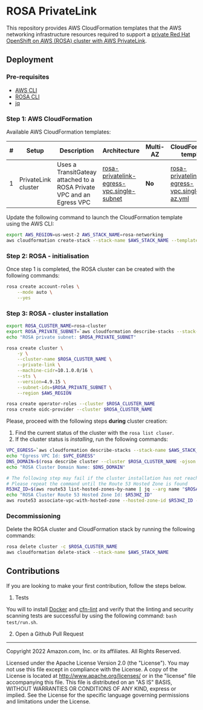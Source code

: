 # ROSA PrivateLink

This repository provides AWS CloudFormation templates that the AWS networking infrastructure resources required to support a [private Red Hat OpenShift on AWS (ROSA) cluster with AWS PrivateLink](https://aws.amazon.com/blogs/containers/red-hat-openshift-service-on-aws-private-clusters-with-aws-privatelink/).

## Deployment

### Pre-requisites

- [AWS CLI](https://docs.aws.amazon.com/cli/latest/userguide/getting-started-install.html)
- [ROSA CLI](https://github.com/openshift/rosa/releases)
- [jq](https://stedolan.github.io/jq/download/0)

### Step 1: AWS CloudFormation

Available AWS CloudFormation templates:

| #   | Setup               | Description                                                           | Architecture                                                                                      | Multi-AZ | CloudFormation template                                                                |
| --- | ------------------- | --------------------------------------------------------------------- | ------------------------------------------------------------------------------------------------- | -------- | -------------------------------------------------------------------------------------- |
| 1   | PrivateLink cluster | Uses a TransitGateay attached to a ROSA Private VPC and an Egress VPC | [rosa-privatelink-egress-vpc.single-subnet](assets/rosa-privatelink-egress-vpc.single-subnet.png) | **No**   | [rosa-privatelink-egress-vpc.single-az.yml](rosa-privatelink-egress-vpc.single-az.yml) |

Update the following command to launch the CloudFormation template using the AWS CLI:

```bash
export AWS_REGION=us-west-2 AWS_STACK_NAME=rosa-networking
aws cloudformation create-stack --stack-name $AWS_STACK_NAME --template-body file://rosa-privatelink-egress-vpc.single-az.yml
```

### Step 2: ROSA - initialisation

Once step 1 is completed, the ROSA cluster can be created with the following commands:

```bash
rosa create account-roles \
    --mode auto \
    --yes
```

### Step 3: ROSA - cluster installation

```bash
export ROSA_CLUSTER_NAME=rosa-cluster
export ROSA_PRIVATE_SUBNET=`aws cloudformation describe-stacks --stack-name $AWS_STACK_NAME --query "Stacks[0].Outputs[?OutputKey=='oRosaVpcSubnet'].OutputValue" --output text`
echo "ROSA private subnet: $ROSA_PRIVATE_SUBNET"

rosa create cluster \
    -y \
    --cluster-name $ROSA_CLUSTER_NAME \
    --private-link \
    --machine-cidr=10.1.0.0/16 \
    --sts \
    --version=4.9.15 \
    --subnet-ids=$ROSA_PRIVATE_SUBNET \
    --region $AWS_REGION

rosa create operator-roles --cluster $ROSA_CLUSTER_NAME
rosa create oidc-provider --cluster $ROSA_CLUSTER_NAME
```

Please, proceed with the following steps **during** cluster creation:

1. Find the current status of the cluster with the `rosa list cluser`.
2. If the cluster status is *installing*, run the following commands:

```bash
VPC_EGRESS=`aws cloudformation describe-stacks --stack-name $AWS_STACK_NAME --query "Stacks[0].Outputs[?OutputKey=='oEgressVpc'].OutputValue" --output text`
echo "Egress VPC Id: $VPC_EGRESS"
DNS_DOMAIN=$(rosa describe cluster --cluster $ROSA_CLUSTER_NAME -ojson | jq -r .dns.base_domain)
echo "ROSA Cluster Domain Name: $DNS_DOMAIN"

# The following step may fail if the cluster installation has not reached the DNS configuration stage. 
# Please repeat the command until the Route 53 Hosted Zone is found
R53HZ_ID=$(aws route53 list-hosted-zones-by-name | jq --arg name "$ROSA_CLUSTER_NAME.$DNS_DOMAIN." -r '.HostedZones | .[] | select(.Name=="\($name)") | .Id')
echo "ROSA Cluster Route 53 Hosted Zone Id: $R53HZ_ID"
aws route53 associate-vpc-with-hosted-zone --hosted-zone-id $R53HZ_ID --vpc VPCRegion=$AWS_REGION,VPCId=$VPC_EGRESS
```

### Decommissioning

Delete the ROSA cluster and CloudFormation stack by running the following commands:

```bash
rosa delete cluster -c $ROSA_CLUSTER_NAME
aws cloudformation delete-stack --stack-name $AWS_STACK_NAME
```

## Contributions

If you are looking to make your first contribution, follow the steps below.

1. Tests

You will to install [Docker](https://docs.docker.com/get-docker/) and [cfn-lint](https://github.com/aws-cloudformation/cfn-lint) and verify that the linting and security scanning tests are successful by using the following command: `bash test/run.sh`.

2. Open a Github Pull Request

---

Copyright 2022 Amazon.com, Inc. or its affiliates. All Rights Reserved.

Licensed under the Apache License Version 2.0 (the "License"). You may not use this file except in compliance with the License. A copy of the License is located at <http://www.apache.org/licenses/> or in the "license" file accompanying this file. This file is distributed on an "AS IS" BASIS, WITHOUT WARRANTIES OR CONDITIONS OF ANY KIND, express or implied. See the License for the specific language governing permissions and limitations under the License.
